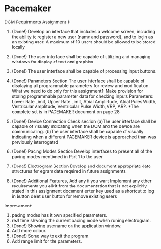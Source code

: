 # Pacemaker
DCM Requirments Assignment 1:
1. (Done!) Develop an interface that includes a welcome screen, including the ability to register a new user (name and password), and to login as an existing user. A maximum of 10 users should be allowed to be stored locally 
2. (Done!) The user interface shall be capable of utilizing and managing windows for display of text and graphics 
3. (Done!) The user interface shall be capable of processing input buttons. 

4. (Done!) Parameters Section
The user interface shall be capable of displaying all programmable parameters for review and modification. What we need to do only for this assignment1: Make provision for storing programmable parameter data for checking inputs 
    Parameters:
    Lower Rate Limit, 
    Upper Rate Limit, 
    Atrial Ampli-tude, 
    Atrial Pules Width, 
    Ventricular Amplitude,
    Ventricular Pulse Width, 
    VRP, 
    ARP.
    *The complete set is in PACEMAKER document on page 28

5. (Done!) Device Connection Check section
    (a)The user interface shall be capable of visually indicating when the DCM and the device are communicating.
    (b)The user interface shall be capable of visually indicating when a different PACEMAKER device is approached than was previously interrogated

6. (Done!) Pacing Modes Section
Develop interfaces to present all of the pacing modes mentioned in Part 1 to the user

7. (Done!) Electrogram Section
Develop and document appropriate date structures for egram data required in future assignments.

8. (Done!) Additional Features, Add any if you want
Implement any other requirements you elicit from the documentation that is not explicitly stated in this assignment document
    enter key used as a shortcut to log in button
    delet user button for remove existing users

Improvement:
1. pacing modes has it own specified parameters.
2. real time shwoing the current pacing mode when runing electrogram.
3. (Done!) Showing username on the application window.
4. Add more colour.
5. (Done!) Some way to exit the program.
6. Add range limit for the parameters.

